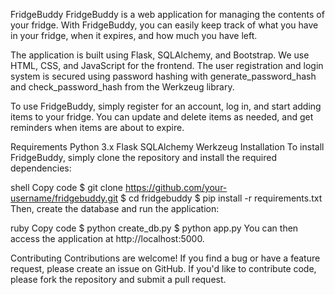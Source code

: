 FridgeBuddy
FridgeBuddy is a web application for managing the contents of your fridge. With FridgeBuddy, you can easily keep track of what you have in your fridge, when it expires, and how much you have left.

The application is built using Flask, SQLAlchemy, and Bootstrap. We use HTML, CSS, and JavaScript for the frontend. The user registration and login system is secured using password hashing with generate_password_hash and check_password_hash from the Werkzeug library.

To use FridgeBuddy, simply register for an account, log in, and start adding items to your fridge. You can update and delete items as needed, and get reminders when items are about to expire.

Requirements
Python 3.x
Flask
SQLAlchemy
Werkzeug
Installation
To install FridgeBuddy, simply clone the repository and install the required dependencies:

shell
Copy code
$ git clone https://github.com/your-username/fridgebuddy.git
$ cd fridgebuddy
$ pip install -r requirements.txt
Then, create the database and run the application:

ruby
Copy code
$ python create_db.py
$ python app.py
You can then access the application at http://localhost:5000.

Contributing
Contributions are welcome! If you find a bug or have a feature request, please create an issue on GitHub. If you'd like to contribute code, please fork the repository and submit a pull request.
